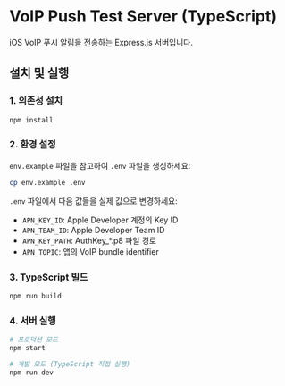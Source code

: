 # VoIP Push Test Server (TypeScript)

iOS VoIP 푸시 알림을 전송하는 Express.js 서버입니다.

## 설치 및 실행

### 1. 의존성 설치
```bash
npm install
```

### 2. 환경 설정
`env.example` 파일을 참고하여 `.env` 파일을 생성하세요:

```bash
cp env.example .env
```

`.env` 파일에서 다음 값들을 실제 값으로 변경하세요:
- `APN_KEY_ID`: Apple Developer 계정의 Key ID
- `APN_TEAM_ID`: Apple Developer Team ID
- `APN_KEY_PATH`: AuthKey_*.p8 파일 경로
- `APN_TOPIC`: 앱의 VoIP bundle identifier

### 3. TypeScript 빌드
```bash
npm run build
```

### 4. 서버 실행
```bash
# 프로덕션 모드
npm start

# 개발 모드 (TypeScript 직접 실행)
npm run dev
```
